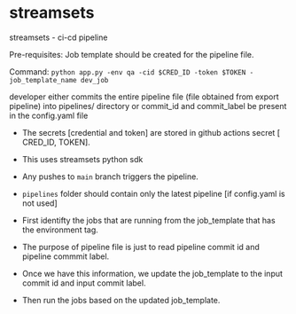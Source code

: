 # streamsets
streamsets - ci-cd pipeline

Pre-requisites:
  Job template should be created for the pipeline file. 
 
 Command:
  `python app.py -env qa -cid $CRED_ID -token $TOKEN -job_template_name dev_job`

developer either commits the entire pipeline file (file obtained from export pipeline) into pipelines/ directory or commit_id and commit_label be present in the config.yaml file

- The secrets [credential and token] are stored in github actions secret [ CRED_ID, TOKEN].

- This uses streamsets python sdk

- Any pushes to `main` branch triggers the pipeline. 

- `pipelines` folder should contain only the latest pipeline [if config.yaml is not used]

- First identifty the jobs that are running from the job_template that has the environment tag.

- The purpose of pipeline file is just to read pipeline commit id and pipeline commmit label.

- Once we have this information, we update the job_template to the input commit id and input commit label.

- Then run the jobs based on the updated job_template. 
